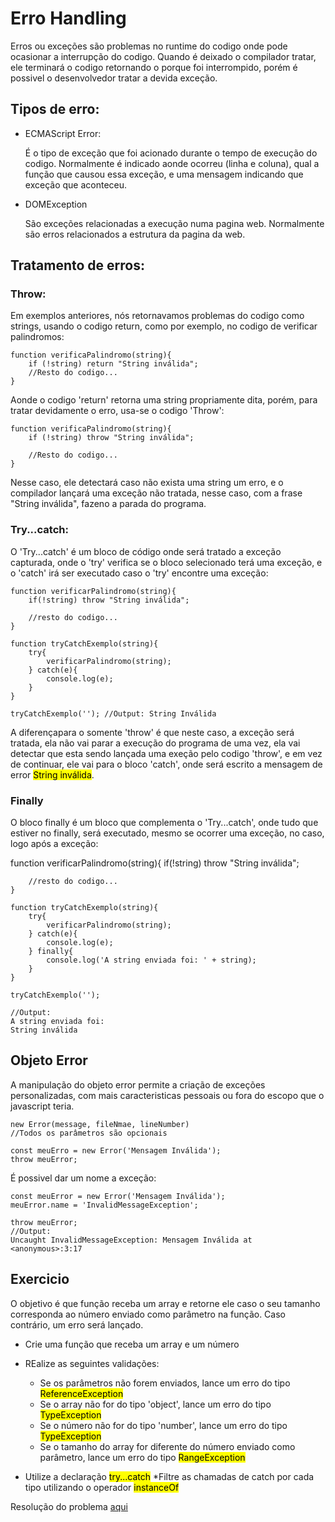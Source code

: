 # Erro Handling

Erros ou exceções são problemas no runtime do codigo onde pode ocasionar a interrupção do codigo. Quando é deixado o compilador tratar, ele terminará o codigo retornando o porque foi interrompido, porém é possivel o desenvolvedor tratar a devida exceção.

## Tipos de erro:

- ECMAScript Error:
    
    É o tipo de exceção que foi acionado durante o tempo de execução do codigo. Normalmente é indicado aonde ocorreu (linha e coluna), qual a função que causou essa exceção, e uma mensagem indicando que exceção que aconteceu.

- DOMException

    São exceções relacionadas a execução numa pagina web. Normalmente são erros relacionados a estrutura da pagina da web.

## Tratamento de erros:

### Throw:
    
Em exemplos anteriores, nós retornavamos problemas do codigo como strings, usando o codigo return, como por exemplo, no codigo de verificar palindromos:

    function verificaPalindromo(string){
        if (!string) return "String inválida";
        //Resto do codigo...
    }

Aonde o codigo 'return' retorna uma string propriamente dita, porém, para tratar devidamente o erro, usa-se o codigo 'Throw':

    function verificaPalindromo(string){
        if (!string) throw "String inválida";
        
        //Resto do codigo...
    }

Nesse caso, ele detectará caso não exista uma string um erro, e o compilador lançará uma exceção não tratada, nesse caso, com a frase "String inválida", fazeno a parada do programa.

### Try...catch:

O 'Try...catch' é um bloco de código onde será tratado a exceção capturada, onde o 'try' verifica se o bloco selecionado terá uma exceção, e o 'catch' irá ser executado caso o 'try' encontre uma exceção:

    function verificarPalindromo(string){
        if(!string) throw "String inválida";

        //resto do codigo...
    }

    function tryCatchExemplo(string){
        try{
            verificarPalindromo(string);
        } catch(e){
            console.log(e);
        }
    }

    tryCatchExemplo(''); //Output: String Inválida

A diferençapara o somente 'throw' é que neste caso, a exceção será tratada, ela não vai parar a execução do programa de uma vez, ela vai detectar que esta sendo lançada uma exeção pelo codigo 'throw', e em vez de continuar, ele vai para o bloco 'catch', onde será escrito a mensagem de error <mark>String inválida</mark>.

### Finally

O bloco finally é um bloco que complementa o 'Try...catch', onde tudo que estiver no finally, será executado, mesmo se ocorrer uma exceção, no caso, logo após a exceção:

function verificarPalindromo(string){
        if(!string) throw "String inválida";

        //resto do codigo...
    }

    function tryCatchExemplo(string){
        try{
            verificarPalindromo(string);
        } catch(e){
            console.log(e);
        } finally{
            console.log('A string enviada foi: ' + string);
        }
    }

    tryCatchExemplo('');
    
    //Output: 
    A string enviada foi:
    String inválida

## Objeto Error

A manipulação do objeto error permite a criação de exceções personalizadas, com mais caracteristicas pessoais ou fora do escopo que o javascript teria.

    new Error(message, fileNmae, lineNumber)
    //Todos os parâmetros são opcionais

    const meuErro = new Error('Mensagem Inválida');
    throw meuError;

É possivel dar um nome a exceção:

    const meuError = new Error('Mensagem Inválida');
    meuError.name = 'InvalidMessageException';

    throw meuError;
    //Output:
    Uncaught InvalidMessageException: Mensagem Inválida at <anonymous>:3:17

## Exercicio

O objetivo é que função receba um array e retorne ele caso o seu tamanho corresponda ao número enviado como parâmetro na função.
Caso contrário, um erro será lançado.

* Crie uma função que receba um array e um número
* REalize as seguintes validações:
    
    * Se os parâmetros não forem enviados, lance um erro do tipo <mark>ReferenceException</mark>
    * Se o array não for do tipo 'object', lance um erro do tipo <mark>TypeException</mark>
    * Se o número não for do tipo 'number', lance um erro do tipo <mark>TypeException</mark>
    * Se o tamanho do array for diferente do número enviado como parâmetro, lance um erro do tipo <mark>RangeException</mark>
* Utilize a declaração <mark>try...catch</mark>
*Filtre as chamadas de catch por cada tipo utilizando o operador <mark>instanceOf</mark>

Resolução do problema [aqui](js/exercicio.js)